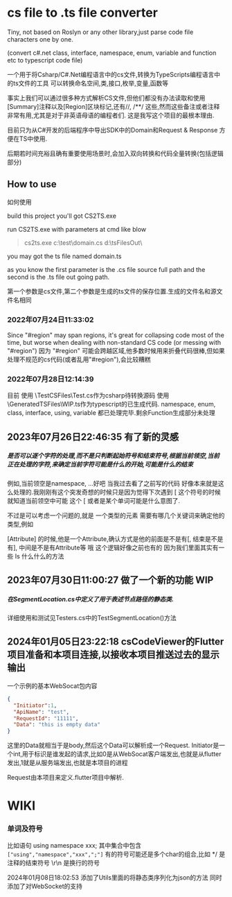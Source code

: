 # cs file to .ts file converter

Tiny, not based on Roslyn or any other library,just parse code file characters one by one.

(convert c#.net class, interface, namespace, enum, variable and function etc to typescript code file)

一个用于将Csharp/C#.Net编程语言中的cs文件,转换为TypeScripts编程语言中的ts文件的工具
可以转换命名空间,类,接口,枚举,变量,函数等

事实上我们可以通过很多种方式解析CS文件,但他们都没有办法读取和使用[Summary]注释以及[Region]区块标记,还有//, /**/
这些,然而这些备注或者注释非常有用,尤其是对于非英语母语的编程者们.
这是我写这个项目的最根本理由.

目前只为从C#开发的后端程序中导出SDK中的Domain和Request & Response
方便在TS中使用.

后期若时间充裕且确有重要使用场景时,会加入双向转换和代码全量转换(包括逻辑部分)

## **How to use**

如何使用

build this project you'll got CS2TS.exe

run CS2TS.exe with parameters at cmd like blow

> cs2ts.exe c:\test\domain.cs d:\tsFilesOut\

you may got the ts file named domain.ts

as you know the first parameter is the .cs file source full path
and the second is the .ts file out going path.

第一个参数是cs文件,第二个参数是生成的ts文件的保存位置.生成的文件名和源文件名相同

### 2022年07月24日11:33:02

Since "#region" may span regions, it's great for collapsing code most of the time, but worse when dealing with
non-standard CS code (or messing with "#region")
因为 "#region" 可能会跨越区域,他多数时候用来折叠代码很棒,但如果处理不规范的cs代码(或者乱用"#region"),会比较糟糕

### 2022年07月28日12:14:39

目前
使用 \TestCSFiles\Test.cs作为csharp待转换源码
使用 \GeneratedTSFiles\WIP.ts作为typescript的已生成代码.
namespace, enum, class, interface, using, variable 都已处理完毕.剩余Function生成部分未处理

## 2023年07月26日22:46:35 有了新的灵感

##### 是否可以逐个字符的处理,而不是只判断起始符号和结束符号,根据当前领空,当前正在处理的字符,来确定当前字符可能是什么的开始,可能是什么的结束

例如,当前领空是namespace,
...好吧 当我过去看了之前写的代码 好像本来就是这么处理的.我刚刚有这个突发奇想的时候只是因为觉得下次遇到 [
这个符号的时候就知道当前领空中可能 这个 [ 或者是某个单词可能是什么意图了.

不过是可以考虑一个问题的,就是 一个类型的元素 需要有哪几个关键词来确定他的类型,例如

[Attribute] 的时候,他是一个Attribute,确认方式是他的前面是不是有[, 结束是不是有], 中间是不是有Attribute等
哦 这个逻辑好像之前也有的 因为我们里面其实有一些 Is 什么什么的方法

## 2023年07月30日11:00:27 做了一个新的功能 WIP

##### 在SegmentLocation.cs中定义了用于表述节点路径的静态类.

详细使用和测试见Testers.cs中的TestSegmentLocation()方法

## 2024年01月05日23:22:18 csCodeViewer的Flutter项目准备和本项目连接,以接收本项目推送过去的显示输出

一个示例的基本WebSocat包内容

```json
{
  "Initiator":1,
  "ApiName": "test", 
  "RequestId": "11111", 
  "Data": "this is empty data"
}
```

这里的Data就相当于是body,然后这个Data可以解析成一个Request.
Initiator是一个int,用于标识是谁发起的请求,比如0是从WebSocat客户端发出,也就是从flutter发出,1就是从服务端发出,也就是本项目的进程

Request由本项目来定义.flutter项目中解析.

# WIKI

### 单词及符号

比如语句 using namespace xxx;
其中集合中包含 ```["using","namespace","xxx",";"]```
有的符号可能还是多个char的组合,比如  */ 是注释的结束符号 \r\n 是换行的符号


2024年01月08日18:02:53 添加了Utils里面的将静态类序列化为json的方法
同时添加了对WebSocket的支持